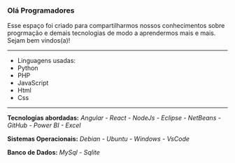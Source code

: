 ### Olá Programadores

Esse espaço foi criado para compartilharmos nossos conhecimentos sobre progrmação e demais tecnologias de modo a aprendermos mais e mais. Sejam bem vindos(a)!

---
- Linguagens usadas:
- Python
- PHP
- JavaScript
- Html
- Css

---
**Tecnologias abordadas:** *Angular - React - NodeJs - Eclipse - NetBeans - GitHub - Power BI - Excel*

**Sistemas Operacionais:** *Debian - Ubuntu - Windows - VsCode*

**Banco de Dados:** *MySql - Sqlite*

